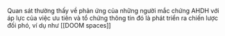 Quan sát thường thấy về phản ứng của những người mắc chứng AHDH với áp lực của việc ưu tiên và tổ chứng thông tin đó là phát triển ra chiến lược đối phó, ví dụ như [[DOOM spaces]]